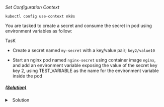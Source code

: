 
*_Set Configuration Context_*

`kubectl config use-context nk8s`

You are tasked to create a secret and consume the secret in pod using environment variables as follow:

TasK

- Create a secret named `my-secret` with a key/value pair; `key2/value10`

- Start an nginx pod named `nginx-secret` using container image `nginx`, and add an environment variable
exposing the value of the secret key key 2, using TEST_VARIABLE as the name for the environment
variable inside the pod


##### [(Solution)](solution.md)

<details>
<summary>
<a class="btnfire small stroke"><em class="fas fa-chevron-circle-down"></em>&nbsp;&nbsp;Solution</a>    
</summary>

```yaml
# Create secret
kubectl create secret generic my-secret --from-literal=key2=value10

# Create nginx pod
kubectl run nginx-secret --image=nginx --restart=Never --dry-run=client -o yaml > nginx-secret.yaml

# Update the nginx-secret.yaml like below
apiVersion: v1
kind: Pod
metadata:
  creationTimestamp: null
  labels:
    run: nginx-secret
  name: nginx-secret
spec:
  containers:
  - image: nginx
    name: nginx-secret
    resources: {}
    env: 
    - name: TEST_VARIABLE  #Env Variable Name
      valueFrom:
          secretKeyRef:
            name: my-secret  #Secret Name
            key: key2        #Key in the secret
  dnsPolicy: ClusterFirst
  restartPolicy: Never
status: {}

```

</details>